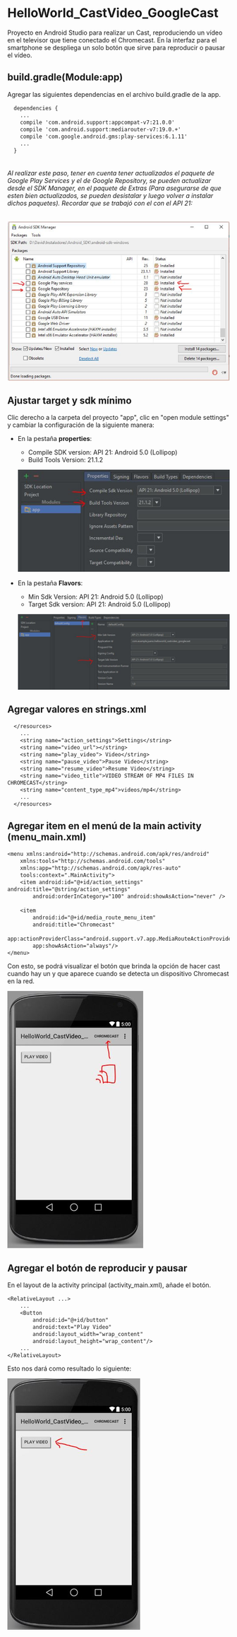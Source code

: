 # HelloWorld_CastVideo_GoogleCast
Proyecto en Android Studio para realizar un Cast, reproduciendo un vídeo en el televisor que tiene conectado el Chromecast. 
En la interfaz para el smartphone se despliega un solo botón que sirve para reproducir o pausar el vídeo.

## build.gradle(Module:app)

Agregar las siguientes dependencias en el archivo build.gradle de la app.

```
  dependencies {	
    ...	
    compile 'com.android.support:appcompat-v7:21.0.0'	
    compile 'com.android.support:mediarouter-v7:19.0.+' 
    compile 'com.google.android.gms:play-services:6.1.11'
    ...
  }
  
```

###### Al realizar este paso, tener en cuenta tener actualizados el paquete de Google Play Services y el de Google Repository, se pueden actualizar desde el SDK Manager, en el paquete de Extras (Para asegurarse de que esten bien actualizados, se pueden desistalar y luego volver a instalar dichos paquetes). Recordar que se trabajó con el con el API 21:

![Alt text](https://github.com/orejuelajd/HelloWorld_CastVideo_GoogleCast/blob/master/imagesreadme/cast_005.JPG "Optional Text")

## Ajustar target y sdk mínimo

Clic derecho a la carpeta del proyecto "app", clic en "open module settings" y cambiar la configuración de la siguiente manera:

* En la pestaña <b>properties</b>:
  - Compile SDK version: API 21: Android 5.0 (Lollipop)
  - Build Tools Version: 21.1.2
  
  ![Alt text](https://github.com/orejuelajd/HelloWorld_CastVideo_GoogleCast/blob/master/imagesreadme/cast_001.JPG "Optional Text")
  
* En la pestaña <b>Flavors</b>:
  - Min Sdk Version: API 21: Android 5.0 (Lollipop)
  - Target Sdk version: API 21: Android 5.0 (Lollipop) 
  
  ![Alt text](https://github.com/orejuelajd/HelloWorld_CastVideo_GoogleCast/blob/master/imagesreadme/cast_002.JPG "Optional Text")

## Agregar valores en strings.xml
    
```
  </resources>
    ...
    <string name="action_settings">Settings</string>
    <string name="video_url"></string>
    <string name="play_video"> Video</string>
    <string name="pause_video">Pause Video</string>
    <string name="resume_video">Resume Video</string>
    <string name="video_title">VIDEO STREAM OF MP4 FILES IN CHROMECAST</string>
    <string name="content_type_mp4">videos/mp4</string>
    ...
  </resources>
```
    
## Agregar item en el menú de la main activity (menu_main.xml)

```
<menu xmlns:android="http://schemas.android.com/apk/res/android"
    xmlns:tools="http://schemas.android.com/tools"
    xmlns:app="http://schemas.android.com/apk/res-auto"
    tools:context=".MainActivity">
    <item android:id="@+id/action_settings" android:title="@string/action_settings"
        android:orderInCategory="100" android:showAsAction="never" />

    <item
        android:id="@+id/media_route_menu_item"
        android:title="Chromecast"
        app:actionProviderClass="android.support.v7.app.MediaRouteActionProvider"
        app:showAsAction="always"/> 
</menu>
```

Con esto, se podrá visualizar el botón que brinda la opción de hacer cast cuando hay un 
y que aparece cuando se detecta un dispositivo Chromecast en la red.

![Alt text](https://github.com/orejuelajd/HelloWorld_CastVideo_GoogleCast/blob/master/imagesreadme/cast_004.JPG "Optional Text")

## Agregar el botón de reproducir y pausar

En el layout de la activity principal (activity_main.xml), añade el botón.

```
<RelativeLayout ...>
    ...
    <Button
        android:id="@+id/button"
        android:text="Play Video"
        android:layout_width="wrap_content"
        android:layout_height="wrap_content"/>
    ...
</RelativeLayout>
```

Esto nos dará como resultado lo siguiente:

![Alt text](https://github.com/orejuelajd/HelloWorld_CastVideo_GoogleCast/blob/master/imagesreadme/cast_003.JPG "Optional Text")
